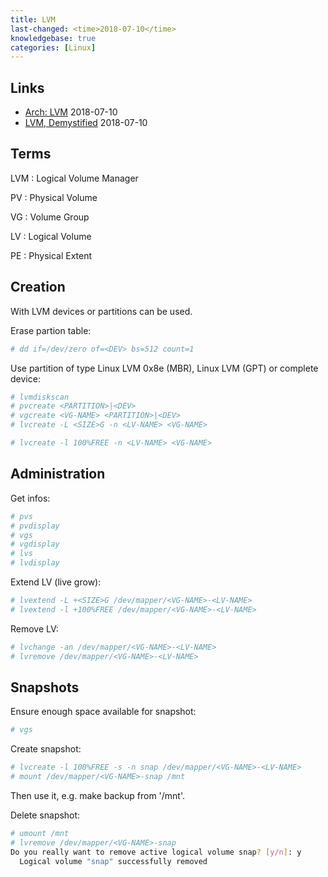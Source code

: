 ```yaml
---
title: LVM
last-changed: <time>2018-07-10</time>
knowledgebase: true
categories: [Linux]
---
```

## Links

* [Arch: LVM](https://wiki.archlinux.org/index.php/LVM) <time>2018-07-10</time>
* [LVM, Demystified](http://www.linuxjournal.com/content/lvm-demystified) <time>2018-07-10</time>

## Terms

LVM
: Logical Volume Manager

PV
: Physical Volume

VG
: Volume Group

LV
: Logical Volume

PE
: Physical Extent

## Creation

With LVM devices or partitions can be used.

Erase partion table:

``` sh
# dd if=/dev/zero of=<DEV> bs=512 count=1
```

Use partition of type Linux LVM 0x8e (MBR), Linux LVM (GPT) or complete device:

``` sh
# lvmdiskscan
# pvcreate <PARTITION>|<DEV>
# vgcreate <VG-NAME> <PARTITION>|<DEV>
# lvcreate -L <SIZE>G -n <LV-NAME> <VG-NAME>
```

``` sh
# lvcreate -l 100%FREE -n <LV-NAME> <VG-NAME>
```

## Administration

Get infos:

``` sh
# pvs
# pvdisplay
# vgs
# vgdisplay
# lvs
# lvdisplay
```

Extend LV (live grow):

``` sh
# lvextend -L +<SIZE>G /dev/mapper/<VG-NAME>-<LV-NAME>
# lvextend -l +100%FREE /dev/mapper/<VG-NAME>-<LV-NAME>
```

Remove LV:

``` sh
# lvchange -an /dev/mapper/<VG-NAME>-<LV-NAME>
# lvremove /dev/mapper/<VG-NAME>-<LV-NAME>
```

## Snapshots

Ensure enough space available for snapshot:

``` sh
# vgs
```

Create snapshot:

``` sh
# lvcreate -l 100%FREE -s -n snap /dev/mapper/<VG-NAME>-<LV-NAME>
# mount /dev/mapper/<VG-NAME>-snap /mnt
```

Then use it, e.g. make backup from '/mnt'.

Delete snapshot:

``` sh
# umount /mnt
# lvremove /dev/mapper/<VG-NAME>-snap
Do you really want to remove active logical volume snap? [y/n]: y
  Logical volume "snap" successfully removed
```

